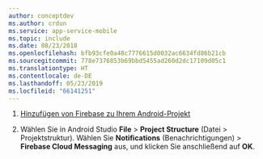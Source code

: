 ```yaml
---
author: conceptdev
ms.author: crdun
ms.service: app-service-mobile
ms.topic: include
ms.date: 08/23/2018
ms.openlocfilehash: bfb93cfe0a48c7776615d0032ac6634fd86b21cb
ms.sourcegitcommit: 778e7376853b69bbd5455ad260d2dc17109d05c1
ms.translationtype: HT
ms.contentlocale: de-DE
ms.lasthandoff: 05/23/2019
ms.locfileid: "66141251"
---
```

1. [Hinzufügen von Firebase zu Ihrem Android-Projekt](https://firebase.google.com/docs/android/setup)

2. Wählen Sie in Android Studio **File** > **Project Structure** (Datei > Projektstruktur). Wählen Sie **Notifications** (Benachrichtigungen) > **Firebase Cloud Messaging** aus, und klicken Sie anschließend auf **OK**.
